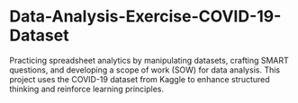 # Data-Analysis-Exercise-COVID-19-Dataset
Practicing spreadsheet analytics by manipulating datasets, crafting SMART questions, and developing a scope of work (SOW) for data analysis. This project uses the COVID-19 dataset from Kaggle to enhance structured thinking and reinforce learning principles.
